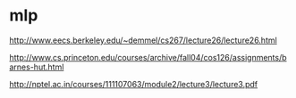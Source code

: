 mlp
===

http://www.eecs.berkeley.edu/~demmel/cs267/lecture26/lecture26.html

http://www.cs.princeton.edu/courses/archive/fall04/cos126/assignments/barnes-hut.html

http://nptel.ac.in/courses/111107063/module2/lecture3/lecture3.pdf
